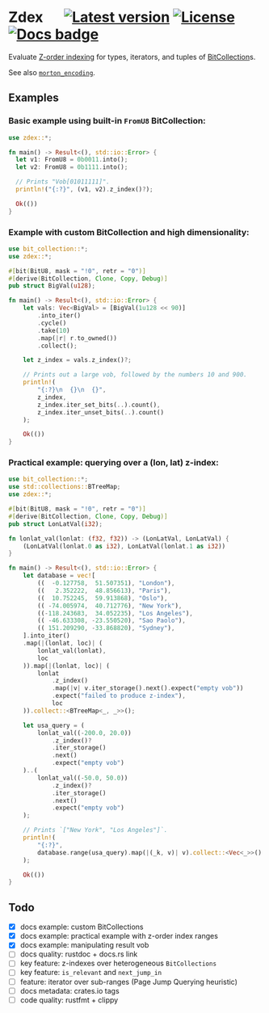 # Zdex &emsp; [![Latest version]][crates.io] [![License]][crates.io] [![Docs badge]][docs.rs]

[Latest version]: https://img.shields.io/crates/v/zdex.svg
[crates.io]: https://crates.io/crates/zdex
[License]: https://img.shields.io/crates/l/zdex.svg
[Docs badge]: https://img.shields.io/badge/docs.rs-rustdoc-green
[docs.rs]: https://docs.rs/crate/zdex/

Evaluate [Z-order indexing](https://aws.amazon.com/blogs/database/z-order-indexing-for-multifaceted-queries-in-amazon-dynamodb-part-1/) for types, iterators, and tuples of [BitCollection](https://crates.io/crates/bit_collection)s.

See also [`morton_encoding`](https://crates.io/crates/morton_encoding).

## Examples

### Basic example using built-in `FromU8` BitCollection:

```rust
use zdex::*;

fn main() -> Result<(), std::io::Error> {
  let v1: FromU8 = 0b0011.into();
  let v2: FromU8 = 0b1111.into();

  // Prints "Vob[01011111]".
  println!("{:?}", (v1, v2).z_index()?);

  Ok(())
}
```

### Example with custom BitCollection and high dimensionality:

```rust
use bit_collection::*;
use zdex::*;

#[bit(BitU8, mask = "!0", retr = "0")]
#[derive(BitCollection, Clone, Copy, Debug)]
pub struct BigVal(u128);

fn main() -> Result<(), std::io::Error> {
    let vals: Vec<BigVal> = [BigVal(1u128 << 90)]
        .into_iter()
        .cycle()
        .take(10)
        .map(|r| r.to_owned())
        .collect();

    let z_index = vals.z_index()?;

    // Prints out a large vob, followed by the numbers 10 and 900.
    println!(
        "{:?}\n  {}\n  {}",
        z_index,
        z_index.iter_set_bits(..).count(),
        z_index.iter_unset_bits(..).count()
    );

    Ok(())
}
```

### Practical example: querying over a (lon, lat) z-index:

```rust
use bit_collection::*;
use std::collections::BTreeMap;
use zdex::*;

#[bit(BitU8, mask = "!0", retr = "0")]
#[derive(BitCollection, Clone, Copy, Debug)]
pub struct LonLatVal(i32);

fn lonlat_val(lonlat: (f32, f32)) -> (LonLatVal, LonLatVal) {
    (LonLatVal(lonlat.0 as i32), LonLatVal(lonlat.1 as i32))
}

fn main() -> Result<(), std::io::Error> {
    let database = vec![
        ((  -0.127758,  51.507351), "London"),
        ((   2.352222,  48.856613), "Paris"),
        ((  10.752245,  59.913868), "Oslo"),
        (( -74.005974,  40.712776), "New York"),
        ((-118.243683,  34.052235), "Los Angeles"),
        (( -46.633308, -23.550520), "Sao Paolo"),
        (( 151.209290, -33.868820), "Sydney"),
    ].into_iter()
    .map(|(lonlat, loc)| (
        lonlat_val(lonlat),
        loc
    )).map(|(lonlat, loc)| (
        lonlat
            .z_index()
            .map(|v| v.iter_storage().next().expect("empty vob"))
            .expect("failed to produce z-index"),
            loc
    )).collect::<BTreeMap<_, _>>();

    let usa_query = (
        lonlat_val((-200.0, 20.0))
            .z_index()?
            .iter_storage()
            .next()
            .expect("empty vob")
    )..(
        lonlat_val((-50.0, 50.0))
            .z_index()?
            .iter_storage()
            .next()
            .expect("empty vob")
    );

    // Prints `["New York", "Los Angeles"]`.
    println!(
        "{:?}",
        database.range(usa_query).map(|(_k, v)| v).collect::<Vec<_>>()
    );

    Ok(())
}
```

## Todo

- [x] docs example: custom BitCollections
- [x] docs example: practical example with z-order index ranges
- [x] docs example: manipulating result vob
- [ ] docs quality: rustdoc + docs.rs link
- [ ] key feature: z-indexes over heterogeneous `BitCollections`
- [ ] key feature: `is_relevant` and `next_jump_in`
- [ ] feature: iterator over sub-ranges (Page Jump Querying heuristic)
- [ ] docs metadata: crates.io tags
- [ ] code quality: rustfmt + clippy
